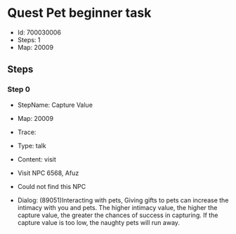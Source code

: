 # Quest Pet beginner task

- Id: 700030006
- Steps: 1
- Map: 20009

## Steps

### Step 0
- StepName:  Capture Value
- Map:  20009
- Trace:  
- Type:  talk
- Content:  visit
- Visit NPC 6568, Afuz

- Could not find this NPC
- Dialog: (89051)Interacting with pets, Giving gifts to pets can increase the intimacy with you and pets. The higher intimacy value, the higher the capture value, the greater the chances of success in capturing. If the capture value is too low, the naughty pets will run away.


